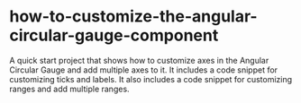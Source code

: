 # how-to-customize-the-angular-circular-gauge-component
A quick start project that shows how to customize axes in the Angular Circular Gauge and add multiple axes to it. It includes a code snippet for customizing ticks and labels. It also includes a code snippet for customizing ranges and add multiple ranges.
